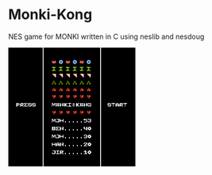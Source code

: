 # Monki-Kong

NES game for MONKI written in C using neslib and nesdoug

![screenshot of title screen](https://raw.githubusercontent.com/mjhagen/Monki-Kong/master/monki_000.png)
